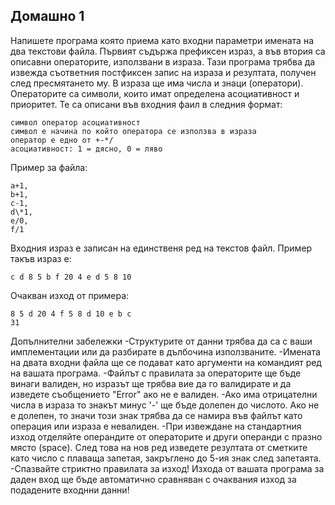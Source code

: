 ## Домашно 1
Напишете програма която приема като входни параметри имената на два текстови файла. Първият съдържа префиксен израз, а във втория са описавни операторите, използвани в израза. Тази програма трябва да извежда съответния постфиксен запис на израза и резултата, получен след пресмятането му. В израза ще има числа и знаци (оператори). Операторите са символи, които имат определена асоциативност и приоритет. Те са описани във входния фаил в следния формат:
```
символ оператор асоциативност
символ е начина по който оператора се използва в израза
оператор е едно от +-*/
асоциативност: 1 = дясно, 0 = ляво
```

Пример за файла:
```
a+1,
b+1, 
c-1,
d\*1,
e/0,
f/1
```

Входния израз е записан на единственя ред на текстов файл. Пример такъв израз е:
```
c d 8 5 b f 20 4 e d 5 8 10
```

Очакван изход от примера:
```
8 5 d 20 4 f 5 8 d 10 e b c
31
```

Допълнителни забележки
-Структурите от данни трябва да са с ваши имплементации или да разбирате в дълбочина използваните.
-Имената на двата входни файла ще се подават като аргументи на командият ред на вашата програма.
-Файлът с правилата за операторите ще бъде винаги валиден, но изразът ще трябва вие да го валидирате и да изведете съобщението "Error" ако не е валиден.
-Ако има отрицателни числа в израза то знакът минус '-' ще бъде долепен до числото. Ако не е долепен, то значи този знак трябва да се намира във файлът като операция или израза е невалиден.
-При извеждане на стандартния изход отделяйте операндите от операторите и други операнди с празно място (space). След това на нов ред изведете резултата от сметките като число с плаваща запетая, закръглено до 5-ия знак след запетаята.
-Спазвайте стриктно правилата за изход! Изхода от вашата програма за даден вход ще бъде автоматично сравняван с очаквания изход за подадените входнни данни!
